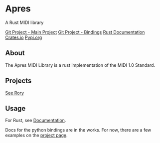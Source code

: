 # Apres
A Rust MIDI library

[Git Project - Main Project](/project/apres)
[Git Project - Bindings](/project/apres_bindings)
[Rust Documentation](https://docs.rs/apres/)
[Crates.io](https://crates.io/crates/apres/)
[Pypi.org](https://pypi.org/project/apres)

## About
The Apres MIDI Library is a rust implementation of the MIDI 1.0 Standard.

## Projects
[See Rory](/software/rory)

## Usage
For Rust, see [Documentation](https://docs.rs/apres/).

Docs for the python bindings are in the works. For now, there are a few examples on the [project page](/project/apres).
